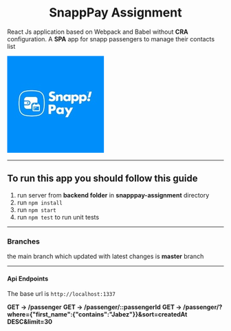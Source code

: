 <h1 style="text-align: center;">SnappPay Assignment</h1>

<p>React Js application based on Webpack and Babel without <strong>CRA</strong> configuration. A <strong>SPA</strong> app for snapp passengers to manage their contacts list</p> 

![Snapp Pay Logo!](./src/assets/images/download.jpg "logo")

-----------------
<h2>To run this app you should follow this guide</h2>

<ol>
  <li>run server from <strong>backend folder</strong> in <strong>snapppay-assignment</strong> directory</li>
  <li>run <code>npm install</code></li>
  <li>run <code>npm start</code></li>
  <li>run <code>npm test</code> to run unit tests</li>
</ol>

----------------

<h3>Branches</h3>

<p>the main branch which updated with latest changes is <strong>master</strong> branch</p>

---------------

<h4>Api Endpoints</h4>

<p>The base url is <code>http://localhost:1337</code></p>
<strong>GET -> /passenger</strong>
<strong>GET -> /passenger/::passengerId</strong>
<strong>GET -> /passenger/?where={"first_name":{"contains":"Jabez"}}&sort=createdAt DESC&limit=30</strong>
